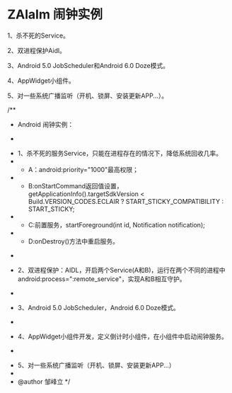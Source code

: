 # ZAlalm 闹钟实例

1、杀不死的Service。

2、双进程保护Aidl。

3、Android 5.0 JobScheduler和Android 6.0 Doze模式。

4、AppWidget小组件。

5、对一些系统广播监听（开机、锁屏、安装更新APP...）。

/**
 * Android 闹钟实例：
 * <p>
 * 1、杀不死的服务Service，只能在进程存在的情况下，降低系统回收几率。
 * - A：android:priority="1000"最高权限；
 * - B:onStartCommand返回值设置，getApplicationInfo().targetSdkVersion < Build.VERSION_CODES.ECLAIR ? START_STICKY_COMPATIBILITY : START_STICKY;
 * - C:前置服务，startForeground(int id, Notification notification);
 * - D:onDestroy()方法中重启服务。
 * <p>
 * 2、双进程保护：AIDL，开启两个Service(A和B)，运行在两个不同的进程中android:process=":remote_service"，实现A和B相互守护。
 * <p>
 * 3、Android 5.0 JobScheduler，Android 6.0 Doze模式。
 * <p>
 * 4、AppWidget小组件开发，定义倒计时小组件，在小组件中启动闹钟服务。
 * <p>
 * 5、对一些系统广播监听（开机、锁屏、安装更新APP...）
 *
 * @author 邹峰立
 */
